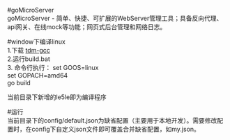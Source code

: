 #goMicroServer  
goMicroServer - 简单、快捷、可扩展的WebServer管理工具；具备反向代理、api网关、在线mock等功能；网页式后台管理和网络日志。  


#window下编译linux    
1.下载 [tdm-gcc](http://tdm-gcc.tdragon.net/download)  
2.运行build.bat  
3. 命令行执行：
  set GOOS=linux  
  set GOPACH=amd64  
  go build

当前目录下新增的le5le即为编译程序  


#运行  
当前目录下的config/default.json为缺省配置（主要用于本地开发）。需要修改配置时，在config下自定义json文件即可覆盖合并缺省配置，如my.json。  


